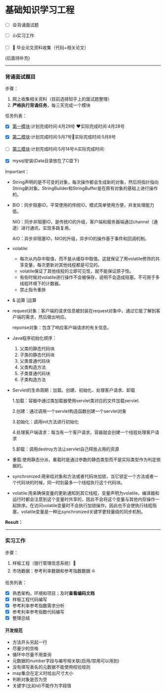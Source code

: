 # 基础知识学习工程

- [ ] :weary:背诵面试题

- [ ] :+1:实习工作

- [ ] :notebook: 毕业论文资料收集（代码+相关论文）

(后面待补充)

------

### 背诵面试题目

步骤：

1. 网上收集相关资料（目前选择知乎上的面试题整理）
2. **严格执行背诵任务**，每三天完成一个模块

任务列表：

- [x] [第一模块](https://mp.weixin.qq.com/s?__biz=MzIwMTY0NDU3Nw==&mid=504458938&idx=1&sn=37f6f80073a4a50838e8697e5dcf7275&chksm=0d0f01f43a7888e2ae2f67c884664482c8fb5fc930cfa188e39346eda7c51a983bb7f4deb1f6#rd):计划完成时间:4月29号 :heart:实际完成时间:4月28号
- [x] [第二模块](https://mp.weixin.qq.com/s?__biz=MzIwMTY0NDU3Nw==&mid=504458946&idx=1&sn=536fb5dfff90c8ef49f2f56dfba75aa8&chksm=0d0f018c3a78889a20056ef4c0a4c85fd22d149b3419ec4f63f843dd1b21e3ed322f2c3257b6#rd):计划完成时间:5月7号:walking:实际完成时间:5月8号
- [ ] [第三模块](https://mp.weixin.qq.com/s/l92FuvfRrk5_dYSJ5gkarw):计划完成时间:5月14号:sailboat:实际完成时间:
- [x] mysql安装(Data目录放在了C盘下)


Important：

- ​	String声明的是不可变的对象，每次操作都会生成新的对象，然后将指针指向String新对象。StringBuilder和StringBuffer是在原有对象的基础上进行操作的。

- BIO：同步阻塞IO，平常使用的传统IO，模式简单使用方便，并发处理能力低。

  NIO：同步非阻塞IO，是传统IO的升级，客户端和服务器端通过channel（通道）进行通讯，实现多路复用。

  AIO：异步非阻塞IO，NIO的升级，异步IO的操作基于事件和回调机制。
  
- volatile:

  - 每次从内存中取值，而不是从缓存中取值。这就保证了用volatile修饰的共享变量，每次更新对其他线程都是可见的。
  - volatile保证了其他线程的立即可见性，就不能保证原子性。
  - 有些时候对volatile进行操作不会被保存，说明不会造成阻塞。不可用于多线程环境下的计数器。
  - 禁止指令重排
  
- & 运算 |运算

- request对象：客户端的请求信息被封装在request对象中，通过它能了解到客户端的需求，然后做出响应。

  reponse对象：包含了响应客户端请求的有关信息。

- Java程序初始化顺序：

  1. 父类的静态代码块
  2. 子类的静态代码块
  3. 父类普通代码块
  4. 父类构造方法
  5. 子类普通代码块
  6. 子类构造方法

- Servlet的生命周期：加载、创建、初始化、处理客户请求、卸载

  1.加载：容器中通过类加载器使用servlet类对应的文件加载servlet.

  2.创建：通过调用一个servlet构造函数创建一个servlet对象

  3.初始化：调用init方法进行初始化

  4.处理客户端请求：每当有一个客户请求，容器就会创建一个线程处理客户请求

  5.卸载：调用destroy方法让servlet自己释放占用的资源
  
- 重载:使用静态分派，重载时是通过参数的静态类型而不是实际类型作为判定依据的。

- synchronized:用来给对象和方法或者代码块加锁，当它锁定一个方法或者一个代码块的时候，同一时刻最多一个线程执行这个代码块。

- volatile:用来确保变量的更新通知到其它线程，变量声明为volatile，编译器和运行时都会注意到这个变量时共享的，因此不会将这个变量与其他内存操作一起排序。在访问volatile变量时不会执行加锁操作。因此也不会使执行线程阻塞，volatile变量是一种比synchronized关键字更轻量级的同步机制。

**Result：**

------

### 实习工作

步骤：

1. 样板工程（银行管理信息系统）:hammer:
2. 市场数据：参考利率数据和参考指数数据 :sailboat:

任务列表：

- [x] 熟悉架构，环境和项目；及时**查看编码文档**
- [x] 样板工程代码编写
- [x] 参考利率参考指数需求分析
- [x] 参考利率参考指数代码编写
- [x] 整理总结

#### 开发规范

- 方法开头另起一行
- 尽量少的空格
- 循环中尽量不用查询
- 元数据的number字段与编号相关联(启用/禁用可以用到)
- 没有填写表名的元数据不能使用校验规则
- map集合在定义时给出尺寸大小
- 判断对象是否为空
- 关键字(比如id)不能作为字段值

